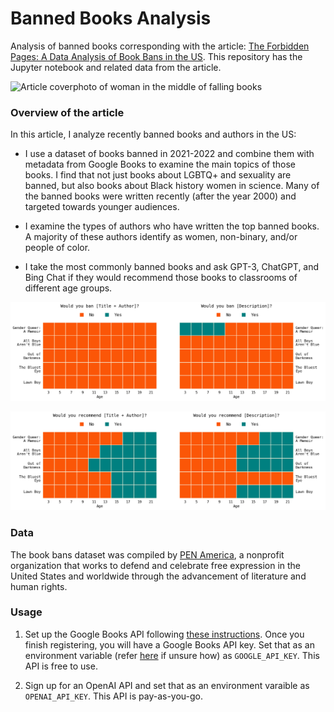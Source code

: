 # Banned Books Analysis
Analysis of banned books corresponding with the article: [The Forbidden Pages: A Data Analysis of Book Bans in the US](https://blog.yenniejun.com/p/the-forbidden-pages-a-data-analysis). This repository has the Jupyter notebook and related data from the article.


![Article coverphoto of woman in the middle of falling books](coverphoto2.png)

### Overview of the article
In this article, I analyze recently banned books and authors in the US:
- I use a dataset of books banned in 2021-2022 and combine them with metadata from Google Books to examine the main topics of those books. I find that not just books about LGBTQ+ and sexuality are banned, but also books about Black history women in science. Many of the banned books were written recently (after the year 2000) and targeted towards younger audiences.

- I examine the types of authors who have written the top banned books. A majority of these authors identify as women, non-binary, and/or people of color.

- I take the most commonly banned books and ask GPT-3, ChatGPT, and Bing Chat if they would recommend those books to classrooms of different age groups.



![Figure showing GPT-3's answers for if it would ban a book](figs/gpt_would_u_ban.png)


![Figure showing GPT-3's answers for if it would recommend a book](figs/gpt_would_u_rec.png)


### Data
The book bans dataset was compiled by [PEN America](https://pen.org/about-us/), a nonprofit organization that works to defend and celebrate free expression in the United States and worldwide through the advancement of literature and human rights. 


### Usage

1. Set up the Google Books API following [these instructions](https://developers.google.com/books/docs/v1/using). Once you finish registering, you will have a Google Books API key. Set that as an environment variable (refer [here](https://devconnected.com/set-environment-variable-bash-how-to/) if unsure how) as `GOOGLE_API_KEY`. This API is free to use.

2. Sign up for an OpenAI API and set that as an environment varaible as `OPENAI_API_KEY`. This API is pay-as-you-go.
